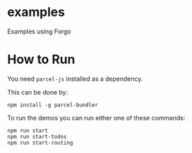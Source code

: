 # examples
Examples using Forgo

# How to Run
You need `parcel-js` installed as a dependency.

This can be done by:

    npm install -g parcel-bundler

To run the demos you can run either one of these commands:

```
npm run start
npm run start-todos
npm run start-routing
```